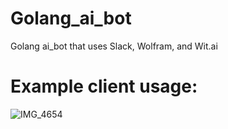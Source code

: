 # Golang_ai_bot
Golang ai_bot that uses Slack, Wolfram, and Wit.ai

# Example client usage: 
![IMG_4654](https://github.com/poojito/Golang_ai_bot/assets/75807751/41e8588b-278f-4b3b-acd7-6babd34ae989)
